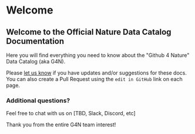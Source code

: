 # Welcome

## Welcome to the Official Nature Data Catalog Documentation

Here you will find everything you need to know about the "Github 4 Nature" Data Catalog (aka G4N).

Please [let us know](mailto:hello@mrvcollective.org) if you have updates and/or suggestions for these docs. You can also create a Pull Request using the `edit in GitHub` link on each page.

### Additional questions?

Feel free to chat with us on \[TBD, Slack, Discord, etc]

Thank you from the entire G4N team interest!
